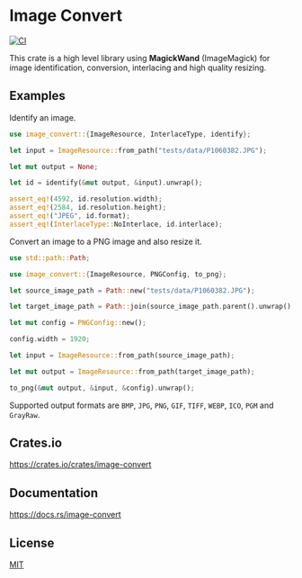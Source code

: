 Image Convert
====================

[![CI](https://github.com/magiclen/image-convert/actions/workflows/ci.yml/badge.svg)](https://github.com/magiclen/image-convert/actions/workflows/ci.yml)

This crate is a high level library using **MagickWand** (ImageMagick) for image identification, conversion, interlacing and high quality resizing.

## Examples

Identify an image.

```rust
use image_convert::{ImageResource, InterlaceType, identify};

let input = ImageResource::from_path("tests/data/P1060382.JPG");

let mut output = None;

let id = identify(&mut output, &input).unwrap();

assert_eq!(4592, id.resolution.width);
assert_eq!(2584, id.resolution.height);
assert_eq!("JPEG", id.format);
assert_eq!(InterlaceType::NoInterlace, id.interlace);
```

Convert an image to a PNG image and also resize it.

```rust
use std::path::Path;

use image_convert::{ImageResource, PNGConfig, to_png};

let source_image_path = Path::new("tests/data/P1060382.JPG");

let target_image_path = Path::join(source_image_path.parent().unwrap(), "P1060382_output.png");

let mut config = PNGConfig::new();

config.width = 1920;

let input = ImageResource::from_path(source_image_path);

let mut output = ImageResource::from_path(target_image_path);

to_png(&mut output, &input, &config).unwrap();
```

Supported output formats are `BMP`, `JPG`, `PNG`, `GIF`, `TIFF`, `WEBP`, `ICO`, `PGM` and `GrayRaw`.

## Crates.io

https://crates.io/crates/image-convert

## Documentation

https://docs.rs/image-convert

## License

[MIT](LICENSE)